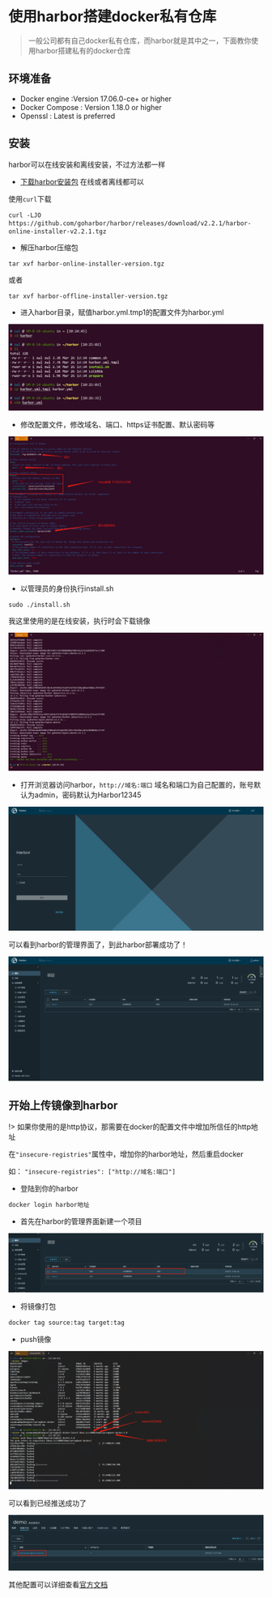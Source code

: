 # 使用harbor搭建docker私有仓库

> 一般公司都有自己docker私有仓库，而harbor就是其中之一，下面教你使用harbor搭建私有的docker仓库

## 环境准备

- Docker engine :Version 17.06.0-ce+ or higher
- Docker Compose : Version 1.18.0 or higher
- Openssl : Latest is preferred

## 安装

harbor可以在线安装和离线安装，不过方法都一样

- [下载harbor安装包](https://github.com/goharbor/harbor/releases) 在线或者离线都可以

使用`curl`下载

~~~shell
curl -LJO https://github.com/goharbor/harbor/releases/download/v2.2.1/harbor-online-installer-v2.2.1.tgz
~~~

- 解压harbor压缩包

~~~shell
tar xvf harbor-online-installer-version.tgz
~~~

或者

~~~shell
tar xvf harbor-offline-installer-version.tgz
~~~

- 进入harbor目录，赋值harbor.yml.tmp1的配置文件为harbor.yml

![harbor](../images/harbor.png)

- 修改配置文件，修改域名、端口、https证书配置、默认密码等

![harbor-yml](../images/harbor-yml.png)

- 以管理员的身份执行install.sh

~~~shell
sudo ./install.sh
~~~

我这里使用的是在线安装，执行时会下载镜像

![harbor-install](../images/harbor-install.png)

- 打开浏览器访问harbor，`http://域名:端口` 域名和端口为自己配置的，账号默认为admin，密码默认为Harbor12345

![harbor-home](../images/harbor-home.png)

可以看到harbor的管理界面了，到此harbor部署成功了！

![harbor-home](../images/harbor-home2.png)

## 开始上传镜像到harbor

!> 如果你使用的是http协议，那需要在docker的配置文件中增加所信任的http地址

在`"insecure-registries"`属性中，增加你的harbor地址，然后重启docker

如：
` "insecure-registries": ["http://域名:端口"] `

- 登陆到你的harbor

~~~cmd
docker login harbor地址
~~~

- 首先在harbor的管理界面新建一个项目

![harbor-home](../images/harbor1.png)

- 将镜像打包

~~~cmd
docker tag source:tag target:tag
~~~

- push镜像

![harbor2](../images/harbor2.png)

可以看到已经推送成功了

![harbor2](../images/harbor3.png)

其他配置可以详细查看[官方文档](https://goharbor.io/)